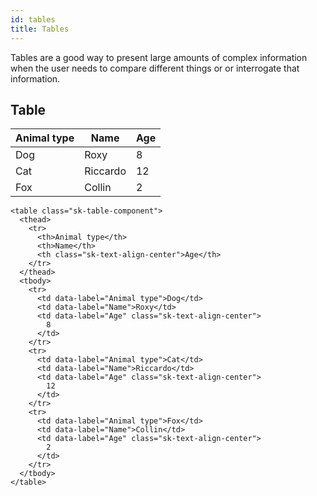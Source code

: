 ```yaml
---
id: tables
title: Tables
---
```


Tables are a good way to present large amounts of complex information when the user needs to compare different things or or interrogate that information.

## Table

<div class="component-example">
  <div class="component-example__content sk-mw-full sk-ph-5">
    <table class="sk-table-component">
      <thead>
        <tr>
          <th>Animal type</th>
          <th>Name</th>
          <th class="sk-text-align-center">Age</th>
        </tr>
      </thead>
      <tbody>
        <tr>
          <td data-label="Animal type">Dog</td>
          <td data-label="Name">Roxy</td>
          <td data-label="Age" class="sk-text-align-center">
            8
          </td>
        </tr>
        <tr>
          <td data-label="Animal type">Cat</td>
          <td data-label="Name">Riccardo</td>
          <td data-label="Age" class="sk-text-align-center">
            12
          </td>
        </tr>
        <tr>
          <td data-label="Animal type">Fox</td>
          <td data-label="Name">Collin</td>
          <td data-label="Age" class="sk-text-align-center">
            2
          </td>
        </tr>
      </tbody>
    </table>
  </div>
</div>

```
<table class="sk-table-component">
  <thead>
    <tr>
      <th>Animal type</th>
      <th>Name</th>
      <th class="sk-text-align-center">Age</th>
    </tr>
  </thead>
  <tbody>
    <tr>
      <td data-label="Animal type">Dog</td>
      <td data-label="Name">Roxy</td>
      <td data-label="Age" class="sk-text-align-center">
        8
      </td>
    </tr>
    <tr>
      <td data-label="Animal type">Cat</td>
      <td data-label="Name">Riccardo</td>
      <td data-label="Age" class="sk-text-align-center">
        12
      </td>
    </tr>
    <tr>
      <td data-label="Animal type">Fox</td>
      <td data-label="Name">Collin</td>
      <td data-label="Age" class="sk-text-align-center">
        2
      </td>
    </tr>
  </tbody>
</table>
```